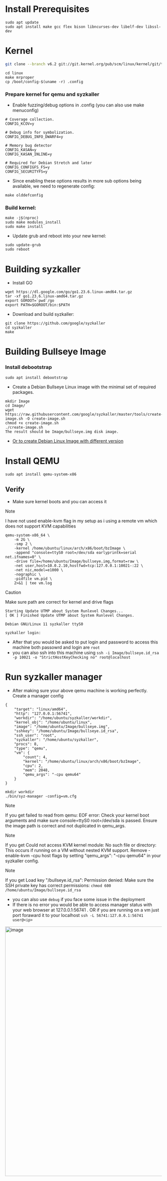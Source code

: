 # Install Prerequisites

```
sudo apt update
sudo apt install make gcc flex bison libncurses-dev libelf-dev libssl-dev
```

# Kernel

``` bash
git clone --branch v6.2 git://git.kernel.org/pub/scm/linux/kernel/git/torvalds/linux.git
```

```
cd linux
make mrproper
cp /boot/config-$(uname -r) .config
```

### Prepare kernel for qemu and syzkaller
- Enable fuzzing/debug options in .config (you can also use make menuconfig)

```
# Coverage collection.
CONFIG_KCOV=y

# Debug info for symbolization.
CONFIG_DEBUG_INFO_DWARF4=y

# Memory bug detector
CONFIG_KASAN=y
CONFIG_KASAN_INLINE=y

# Required for Debian Stretch and later
CONFIG_CONFIGFS_FS=y
CONFIG_SECURITYFS=y
```

- Since enabling these options results in more sub options being available, we need to regenerate config:

```
make olddefconfig
```

### Build kernel:

```
make -j$(nproc)
sudo make modules_install
sudo make install
```

- Update grub and reboot into your new kernel:

```
sudo update-grub
sudo reboot
```

# Building syzkaller

- Install GO

```
wget https://dl.google.com/go/go1.23.6.linux-amd64.tar.gz
tar -xf go1.23.6.linux-amd64.tar.gz
export GOROOT=`pwd`/go
export PATH=$GOROOT/bin:$PATH
```

- Download and build syzkaller:

```
git clone https://github.com/google/syzkaller
cd syzkaller
make
```

# Building Bullseye Image

### Install debootstrap

```
sudo apt install debootstrap
```

- Create a Debian Bullseye Linux image with the minimal set of required packages.

```
mkdir Image
cd Image/
wget https://raw.githubusercontent.com/google/syzkaller/master/tools/create-image.sh -O create-image.sh
chmod +x create-image.sh
./create-image.sh
The result should be Image/bullseye.img disk image.
```

- [Or to create Debian Linux Image with different version](https://github.com/google/syzkaller/blob/master/docs/linux/setup_ubuntu-host_qemu-vm_x86-64-kernel.md#or-create-debian-linux-image-with-a-different-version)

# Install QEMU

```
sudo apt install qemu-system-x86
```

## Verify 

- Make sure kernel boots and you can access it 

> [!NOTE]
> I have not used enable-kvm flag in my setup as i using a remote vm which does not support KVM capabilities

```
qemu-system-x86_64 \
	-m 2G \
	-smp 2 \
	-kernel /home/ubuntu/linux/arch/x86/boot/bzImage \
	-append "console=ttyS0 root=/dev/sda earlyprintk=serial net.ifnames=0" \
	-drive file=/home/ubuntu/Image/bullseye.img,format=raw \
	-net user,host=10.0.2.10,hostfwd=tcp:127.0.0.1:10021-:22 \
	-net nic,model=e1000 \
	-nographic \
	-pidfile vm.pid \
	2>&1 | tee vm.log
```

> [!CAUTION]
> Make sure path are correct for kernel and drive flags 

```
Starting Update UTMP about System Runlevel Changes... 
[ OK ] Finished Update UTMP about System Runlevel Changes. 

Debian GNU/Linux 11 syzkaller ttyS0 

syzkaller login:
```

- After that you would be asked to put login and password to access this machine both passowrd and login are `root`
- you can also ssh into this machine using `ssh -i Image/bullseye.id_rsa -p 10021 -o "StrictHostKeyChecking no" root@localhost`

# Run syzkaller manager

- After making sure your above qemu machine is working perfectly. Create a manager config

```
{
    "target": "linux/amd64",
    "http": "127.0.0.1:56741",
    "workdir": "/home/ubuntu/syzkaller/workdir",
    "kernel_obj": "/home/ubuntu/linux",
    "image": "/home/ubuntu/Image/bullseye.img",
    "sshkey": "/home/ubuntu/Image/bullseye.id_rsa",
    "ssh_user": "root",
    "syzkaller": "/home/ubuntu/syzkaller",
    "procs": 8,
    "type": "qemu",
    "vm": {
        "count": 4,
        "kernel": "/home/ubuntu/linux/arch/x86/boot/bzImage",
        "cpu": 2,
        "mem": 2048,
        "qemu_args": "-cpu qemu64"
    }
}

```

```
mkdir workdir
./bin/syz-manager -config=vm.cfg
```

> [!NOTE]
> If you get failed to read from qemu: EOF error:
> Check your kernel boot arguments and make sure console=ttyS0 root=/dev/sda is passed.
> Ensure the image path is correct and not duplicated in qemu_args.

> [!NOTE]
> If you get Could not access KVM kernel module: No such file or directory:
> This occurs if running on a VM without nested KVM support.
> Remove -enable-kvm -cpu host flags by setting "qemu_args": "-cpu qemu64" in your syzkaller config.

> [!NOTE]
> If you get Load key "/bullseye.id_rsa": Permission denied:
> Make sure the SSH private key has correct permissions:
> `chmod 600 /home/ubuntu/Image/bullseye.id_rsa`


- you can also use `debug` if you face some issue in the deployment
- If there is no error you would be able to access manager status with your web browser at 127.0.0.1:56741 . OR if you are running on a vm just port foraward it to your localhost `ssh -L 56741:127.0.0.1:56741 user@<ip>`

<img width="1344" height="803" alt="image" src="https://github.com/user-attachments/assets/19906ffb-b477-4b97-9775-c5e8212de451" />





 



